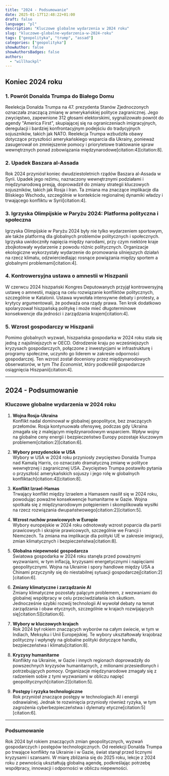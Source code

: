 ```yaml
---
title: "2024 - Podsumowanie"
date: 2025-01-17T12:48:22+01:00
draft: false
language: "pl"
description: "Kluczowe globalne wydarzenia w 2024 roku"
slug: "kluczowe-globalne-wydarzenia-w-2024-roku"
tags: ["geopolityka", "trump", "assad"]
categories: ["geopolityka"]
showAuthor: false
showAuthorsBadges: false
authors:
  - "willhackpl"
---
```


## Koniec 2024 roku

### 1. Powrót Donalda Trumpa do Białego Domu
Reelekcja Donalda Trumpa na 47. prezydenta Stanów Zjednoczonych oznaczała znaczącą zmianę w amerykańskiej polityce zagranicznej. Jego zwycięstwo, zapewnione 312 głosami elektorskimi, sygnalizowało powrót do agendy "America First", skupiającej się na ograniczeniach imigracyjnych, deregulacji i bardziej konfrontacyjnym podejściu do tradycyjnych sojuszników, takich jak NATO. Reelekcja Trumpa wzbudziła obawy dotyczące przyszłości amerykańskiego wsparcia dla Ukrainy, ponieważ zasugerował on zmniejszenie pomocy i priorytetowe traktowanie spraw wewnętrznych ponad zobowiązania międzynarodowe[citation:4][citation:8].

### 2. Upadek Baszara al-Assada
Rok 2024 przyniósł koniec dwudziestoletnich rządów Baszara al-Assada w Syrii. Upadek jego reżimu, naznaczony wewnętrznymi podziałami i międzynarodową presją, doprowadził do zmiany strategii kluczowych sojuszników, takich jak Rosja i Iran. Ta zmiana ma znaczące implikacje dla Bliskiego Wschodu, szczególnie w kontekście regionalnej dynamiki władzy i trwającego konfliktu w Syrii[citation:4].

### 3. Igrzyska Olimpijskie w Paryżu 2024: Platforma polityczna i społeczna
Igrzyska Olimpijskie w Paryżu 2024 były nie tylko wydarzeniem sportowym, ale także platformą dla globalnych problemów politycznych i społecznych. Igrzyska uwidoczniły napięcia między narodami, przy czym niektóre kraje zbojkotowały wydarzenie z powodu różnic politycznych. Organizacje ekologiczne wykorzystały wydarzenie do promowania silniejszych działań na rzecz klimatu, odzwierciedlając rosnące powiązania między sportem a globalnymi problemami[citation:4].

### 4. Kontrowersyjna ustawa o amnestii w Hiszpanii
W czerwcu 2024 hiszpański Kongres Deputowanych przyjął kontrowersyjną ustawę o amnestii, mającą na celu rozwiązanie konfliktów politycznych, szczególnie w Katalonii. Ustawa wywołała intensywne debaty i protesty, a krytycy argumentowali, że podważa ona rządy prawa. Ten krok dodatkowo spolaryzował hiszpańską politykę i może mieć długoterminowe konsekwencje dla jedności i zarządzania krajem[citation:4].

### 5. Wzrost gospodarczy w Hiszpanii
Pomimo globalnych wyzwań, hiszpańska gospodarka w 2024 roku stała się jedną z najsilniejszych w OECD. Odrodzenie kraju po wcześniejszych kryzysach gospodarczych, połączone z inwestycjami w infrastrukturę i programy społeczne, uczyniło go liderem w zakresie odporności gospodarczej. Ten wzrost został doceniony przez międzynarodowych obserwatorów, w tym *The Economist*, który podkreślił gospodarcze osiągnięcia Hiszpanii[citation:4].

---

## 2024 - Podsumowanie

### Kluczowe globalne wydarzenia w 2024 roku

1. **Wojna Rosja-Ukraina**  
   Konflikt nadal dominował w globalnej geopolityce, bez znaczących przełomów. Rosja kontynuowała ofensywę, podczas gdy Ukraina zmagała się z malejącym międzynarodowym wsparciem. Wpływ wojny na globalne ceny energii i bezpieczeństwo Europy pozostaje kluczowym problemem[citation:2][citation:6].

2. **Wybory prezydenckie w USA**  
   Wybory w USA w 2024 roku przyniosły zwycięstwo Donalda Trumpa nad Kamalą Harris, co oznaczało dramatyczną zmianę w polityce wewnętrznej i zagranicznej USA. Zwycięstwo Trumpa postawiło pytania o przyszłość amerykańskich sojuszy i jego rolę w globalnych konfliktach[citation:4][citation:8].

3. **Konflikt Izrael-Hamas**  
   Trwający konflikt między Izraelem a Hamasem nasilił się w 2024 roku, powodując poważne konsekwencje humanitarne w Gazie. Wojna spotkała się z międzynarodowym potępieniem i skomplikowała wysiłki na rzecz rozwiązania dwupaństwowego[citation:2][citation:5].

4. **Wzrost ruchów prawicowych w Europie**  
   Wybory europejskie w 2024 roku odnotowały wzrost poparcia dla partii prawicowych i skrajnie prawicowych, szczególnie we Francji i Niemczech. Ta zmiana ma implikacje dla polityki UE w zakresie imigracji, zmian klimatycznych i bezpieczeństwa[citation:8].

5. **Globalna niepewność gospodarcza**  
   Światowa gospodarka w 2024 roku stanęła przed poważnymi wyzwaniami, w tym inflacją, kryzysami energetycznymi i napięciami geopolitycznymi. Wojna na Ukrainie i spory handlowe między USA a Chinami przyczyniły się do niestabilnej sytuacji gospodarczej[citation:2][citation:6].

6. **Zmiany klimatyczne i zarządzanie AI**  
   Zmiany klimatyczne pozostały palącym problemem, z wezwaniami do globalnej współpracy w celu przeciwdziałania ich skutkom. Jednocześnie szybki rozwój technologii AI wywołał debaty na temat zarządzania i obaw etycznych, szczególnie w krajach rozwijających się[citation:5][citation:6].

7. **Wybory w kluczowych krajach**  
   Rok 2024 był rokiem znaczących wyborów na całym świecie, w tym w Indiach, Meksyku i Unii Europejskiej. Te wybory ukształtowały krajobraz polityczny i wpłynęły na globalne polityki dotyczące handlu, bezpieczeństwa i klimatu[citation:8].

8. **Kryzysy humanitarne**  
   Konflikty na Ukrainie, w Gazie i innych regionach doprowadziły do powszechnych kryzysów humanitarnych, z milionami przesiedlonych i potrzebujących pomocy. Organizacje międzynarodowe zmagały się z radzeniem sobie z tymi wyzwaniami w obliczu napięć geopolitycznych[citation:2][citation:5].

9. **Postępy i ryzyka technologiczne**  
   Rok przyniósł znaczące postępy w technologiach AI i energii odnawialnej. Jednak te rozwinięcia przyniosły również ryzyka, w tym zagrożenia cyberbezpieczeństwa i dylematy etyczne[citation:5][citation:6].

---

### Podsumowanie
Rok 2024 był rokiem znaczących zmian geopolitycznych, wyzwań gospodarczych i postępów technologicznych. Od reelekcji Donalda Trumpa po trwające konflikty na Ukrainie i w Gazie, świat stanął przed licznymi kryzysami i szansami. W miarę zbliżania się do 2025 roku, lekcje z 2024 roku z pewnością ukształtują globalną agendę, podkreślając potrzebę współpracy, innowacji i odporności w obliczu niepewności.

